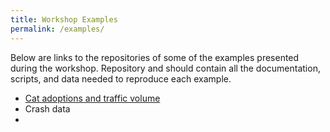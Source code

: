 ```yaml
---
title: Workshop Examples
permalink: /examples/
---
```

Below are links to the repositories of some of the examples presented during the workshop. Repository and should contain all the documentation, scripts, and data needed to reproduce each example.

- [Cat adoptions and traffic volume](https://github.com/TC-piRatecat-2018/cat-traffic)
- Crash data
-

